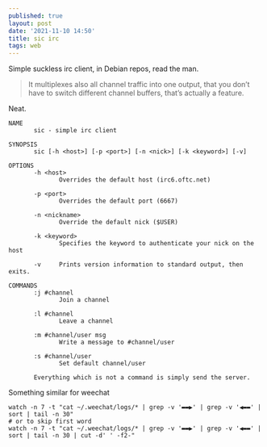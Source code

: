 ```yaml
---
published: true
layout: post
date: '2021-11-10 14:50'
title: sic irc
tags: web 
---
```

Simple suckless irc client, in Debian repos, read the man.

> It multiplexes also all channel traffic into one output, that you don’t have to switch different channel buffers, that’s actually a feature.

Neat.

    NAME
           sic - simple irc client

    SYNOPSIS
           sic [-h <host>] [-p <port>] [-n <nick>] [-k <keyword>] [-v]

    OPTIONS
           -h <host>
                  Overrides the default host (irc6.oftc.net)

           -p <port>
                  Overrides the default port (6667)

           -n <nickname>
                  Override the default nick ($USER)

           -k <keyword>
                  Specifies the keyword to authenticate your nick on the host

           -v     Prints version information to standard output, then exits.

    COMMANDS
           :j #channel
                  Join a channel

           :l #channel
                  Leave a channel

           :m #channel/user msg
                  Write a message to #channel/user

           :s #channel/user
                  Set default channel/user

           Everything which is not a command is simply send the server.
           
Something similar for weechat

    watch -n 7 -t "cat ~/.weechat/logs/* | grep -v '▬▬▶' | grep -v '◀▬▬' | sort | tail -n 30"
    # or to skip first word
    watch -n 7 -t "cat ~/.weechat/logs/* | grep -v '▬▬▶' | grep -v '◀▬▬' | sort | tail -n 30 | cut -d' ' -f2-"
